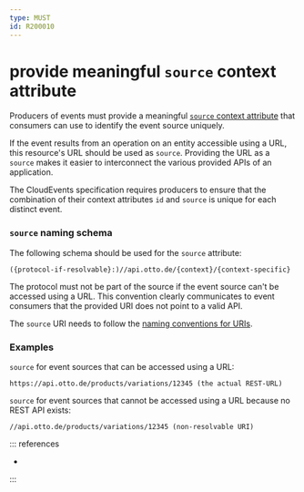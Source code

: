 ```yaml
---
type: MUST
id: R200010
---
```


# provide meaningful `source` context attribute

Producers of events must provide a meaningful [`source` context attribute](https://github.com/cloudevents/spec/blob/v1.0.2/cloudevents/spec.md#source-1) that consumers can use to identify the event source uniquely.

If the event results from an operation on an entity accessible using a URL, this resource's URL should be used as `source`. Providing the URL as a `source` makes it easier to interconnect the various provided APIs of an application.

The CloudEvents specification requires producers to ensure that the combination of their context attributes `id` and `source` is unique for each distinct event.

### `source` naming schema

The following schema should be used for the `source` attribute:

```text
({protocol-if-resolvable}:)//api.otto.de/{context}/{context-specific}
```

The protocol must not be part of the source if the event source can't be accessed using a URL. This convention clearly communicates to event consumers that the provided URI does not point to a valid API.

The `source` URI needs to follow the [naming conventions for URIs](../../../030_REST-Guidelines/030_Resources/030_Naming-conventions/index.md).

### Examples

`source` for event sources that can be accessed using a URL:

```text
https://api.otto.de/products/variations/12345 (the actual REST-URL)
```

`source` for event sources that cannot be accessed using a URL because no REST API exists:

```text
//api.otto.de/products/variations/12345 (non-resolvable URI)
```

::: references

- [](@guidelines/R200003)

:::
